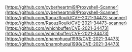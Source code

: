 [https://github.com/cyberheartmi9/Proxyshell-Scanner](https://github.com/cyberheartmi9/Proxyshell-Scanner)
[https://github.com/RaouzRouik/CVE-2021-34473-scanner](https://github.com/RaouzRouik/CVE-2021-34473-scanner)
[https://github.com/whichbuffer/CVE-2021-34473](https://github.com/whichbuffer/CVE-2021-34473)
[https://github.com/phamphuqui1998/CVE-2021-34473](https://github.com/phamphuqui1998/CVE-2021-34473)
